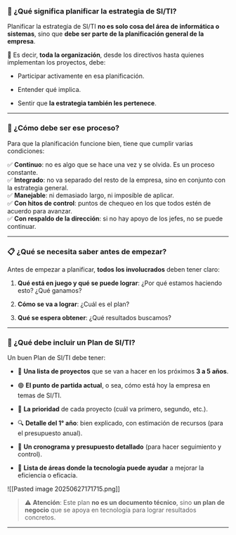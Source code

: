 ### 🧭 ¿Qué significa planificar la estrategia de SI/TI?

Planificar la estrategia de SI/TI **no es solo cosa del área de informática o sistemas**, sino que **debe ser parte de la planificación general de la empresa**.

📌 Es decir, **toda la organización**, desde los directivos hasta quienes implementan los proyectos, debe:

- Participar activamente en esa planificación.
    
- Entender qué implica.
    
- Sentir que **la estrategia también les pertenece**.
    

---

### 🔁 ¿Cómo debe ser ese proceso?

Para que la planificación funcione bien, tiene que cumplir varias condiciones:

✅ **Continuo**: no es algo que se hace una vez y se olvida. Es un proceso constante.  
✅ **Integrado**: no va separado del resto de la empresa, sino en conjunto con la estrategia general.  
✅ **Manejable**: ni demasiado largo, ni imposible de aplicar.  
✅ **Con hitos de control**: puntos de chequeo en los que todos estén de acuerdo para avanzar.  
✅ **Con respaldo de la dirección**: si no hay apoyo de los jefes, no se puede continuar.

---

### 📋 ¿Qué se necesita saber antes de empezar?

Antes de empezar a planificar, **todos los involucrados** deben tener claro:

1. **Qué está en juego y qué se puede lograr**: ¿Por qué estamos haciendo esto? ¿Qué ganamos?
    
2. **Cómo se va a lograr**: ¿Cuál es el plan?
    
3. **Qué se espera obtener**: ¿Qué resultados buscamos?
    

---

### 🧱 ¿Qué debe incluir un Plan de SI/TI?

Un buen Plan de SI/TI debe tener:

- 📌 **Una lista de proyectos** que se van a hacer en los próximos **3 a 5 años**.
    
- 🟢 **El punto de partida actual**, o sea, cómo está hoy la empresa en temas de SI/TI.
    
- 🚦 **La prioridad** de cada proyecto (cuál va primero, segundo, etc.).
    
- 🔍 **Detalle del 1° año**: bien explicado, con estimación de recursos (para el presupuesto anual).
    
- 📆 **Un cronograma y presupuesto detallado** (para hacer seguimiento y control).
    
- 🧰 **Lista de áreas donde la tecnología puede ayudar** a mejorar la eficiencia o eficacia.
    

![[Pasted image 20250627171715.png]]

> ⚠️ **Atención**: Este plan **no es un documento técnico**, sino **un plan de negocio** que se apoya en tecnología para lograr resultados concretos.

---
